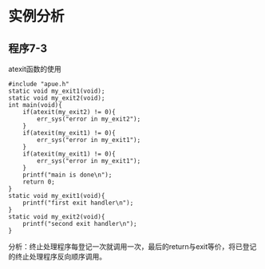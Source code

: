 # 实例分析
## 程序7-3
atexit函数的使用
```
#include "apue.h"
static void my_exit1(void);
static void my_exit2(void);
int main(void){
	if(atexit(my_exit2) != 0){
		err_sys("error in my_exit2");
	}
	if(atexit(my_exit1) != 0){
		err_sys("error in my_exit1");
	}
	if(atexit(my_exit1) != 0){
		err_sys("error in my_exit1");
	}
	printf("main is done\n");
	return 0;
}
static void my_exit1(void){
	printf("first exit handler\n");
}
static void my_exit2(void){
	printf("second exit handler\n");
}
```
分析：终止处理程序每登记一次就调用一次，最后的return与exit等价，将已登记的终止处理程序反向顺序调用。
